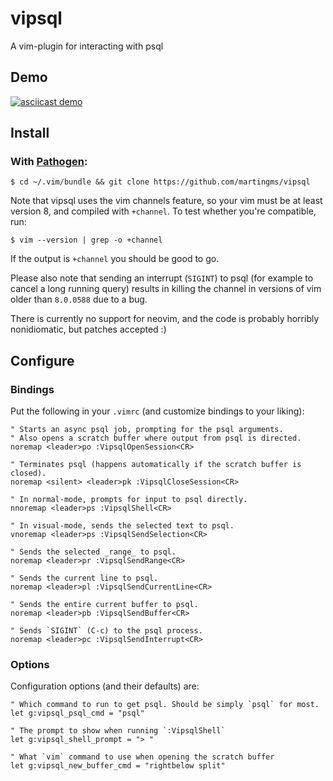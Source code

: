 # vipsql

A vim-plugin for interacting with psql

## Demo

[![asciicast demo](https://asciinema.org/a/HTc1gAS2gHxaL7yCECvwKUUPs.png)](https://asciinema.org/a/HTc1gAS2gHxaL7yCECvwKUUPs)

## Install

### With [Pathogen](https://github.com/tpope/vim-pathogen):

    $ cd ~/.vim/bundle && git clone https://github.com/martingms/vipsql

Note that vipsql uses the vim channels feature, so your vim must be at
least version 8, and compiled with `+channel`. To test whether you're compatible, run:

    $ vim --version | grep -o +channel

If the output is `+channel` you should be good to go.

Please also note that sending an interrupt (`SIGINT`) to psql (for example to
cancel a long running query) results in killing the channel in versions of vim
older than `8.0.0588` due to a bug.

There is currently no support for neovim, and the code is probably horribly
nonidiomatic, but patches accepted :)

## Configure

### Bindings

Put the following in your `.vimrc` (and customize bindings to your liking):

```
" Starts an async psql job, prompting for the psql arguments.
" Also opens a scratch buffer where output from psql is directed.
noremap <leader>po :VipsqlOpenSession<CR>

" Terminates psql (happens automatically if the scratch buffer is closed).
noremap <silent> <leader>pk :VipsqlCloseSession<CR>

" In normal-mode, prompts for input to psql directly.
nnoremap <leader>ps :VipsqlShell<CR>

" In visual-mode, sends the selected text to psql.
vnoremap <leader>ps :VipsqlSendSelection<CR>

" Sends the selected _range_ to psql.
noremap <leader>pr :VipsqlSendRange<CR>

" Sends the current line to psql.
noremap <leader>pl :VipsqlSendCurrentLine<CR>

" Sends the entire current buffer to psql.
noremap <leader>pb :VipsqlSendBuffer<CR>

" Sends `SIGINT` (C-c) to the psql process.
noremap <leader>pc :VipsqlSendInterrupt<CR>
```

### Options

Configuration options (and their defaults) are:

```
" Which command to run to get psql. Should be simply `psql` for most.
let g:vipsql_psql_cmd = "psql"

" The prompt to show when running `:VipsqlShell`
let g:vipsql_shell_prompt = "> "

" What `vim` command to use when opening the scratch buffer
let g:vipsql_new_buffer_cmd = "rightbelow split"
```
